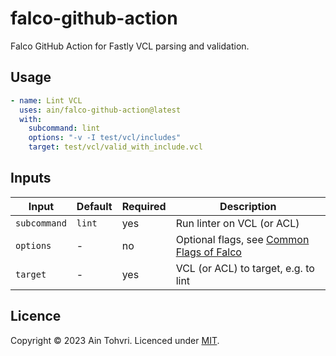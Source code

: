 # falco-github-action

Falco GitHub Action for Fastly VCL parsing and validation.

## Usage

```yaml
- name: Lint VCL
  uses: ain/falco-github-action@latest
  with:
    subcommand: lint
    options: "-v -I test/vcl/includes"
    target: test/vcl/valid_with_include.vcl
```

## Inputs

| Input | Default | Required | Description |
| ----- | ------- | -------- | ----------- |
| `subcommand` | `lint` | yes | Run linter on VCL (or ACL) |
| `options` | - | no | Optional flags, see [Common Flags of Falco](https://github.com/ysugimoto/falco#usage) |
| `target` | - | yes | VCL (or ACL) to target, e.g. to lint |

## Licence

Copyright © 2023 Ain Tohvri. Licenced under [MIT](LICENSE).
